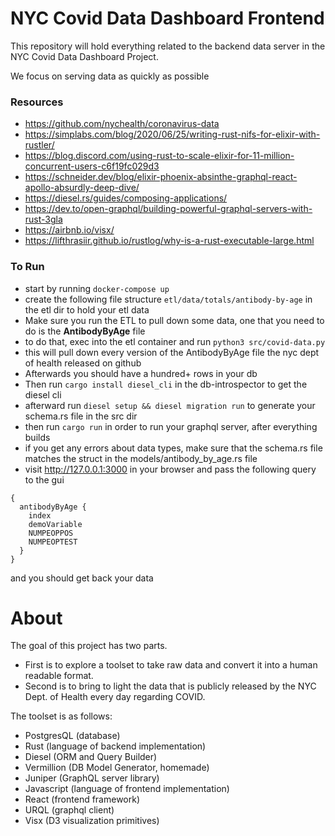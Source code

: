 # NYC Covid Data Dashboard Frontend

This repository will hold everything related to the backend data server in the NYC Covid Data Dashboard Project.

We focus on serving data as quickly as possible

### Resources
 - https://github.com/nychealth/coronavirus-data
 - https://simplabs.com/blog/2020/06/25/writing-rust-nifs-for-elixir-with-rustler/
 - https://blog.discord.com/using-rust-to-scale-elixir-for-11-million-concurrent-users-c6f19fc029d3
 - https://schneider.dev/blog/elixir-phoenix-absinthe-graphql-react-apollo-absurdly-deep-dive/
 - https://diesel.rs/guides/composing-applications/
 - https://dev.to/open-graphql/building-powerful-graphql-servers-with-rust-3gla
 - https://airbnb.io/visx/
 - https://lifthrasiir.github.io/rustlog/why-is-a-rust-executable-large.html

### To Run
- start by running `docker-compose up`
- create the following file structure `etl/data/totals/antibody-by-age` in the etl dir to hold your etl data
- Make sure you run the ETL to pull down some data, one that you need to do is the **AntibodyByAge** file
- to do that, exec into the etl container and run `python3 src/covid-data.py`
- this will pull down every version of the AntibodyByAge file the nyc dept of health released on github
- Afterwards you should have a hundred+ rows in your db
- Then run `cargo install diesel_cli` in the db-introspector to get the diesel cli
- afterward run `diesel setup && diesel migration run` to generate your schema.rs file in the src dir
- then run `cargo run` in order to run your graphql server, after everything builds
- if you get any errors about data types, make sure that the schema.rs file matches the struct in the models/antibody_by_age.rs file
- visit http://127.0.0.1:3000 in your browser and pass the following query to the gui

```
{
  antibodyByAge {
    index
    demoVariable
    NUMPEOPPOS
    NUMPEOPTEST
  }
}
```

and you should get back your data

# About

The goal of this project has two parts.

- First is to explore a toolset to take raw data and convert it into a human readable format.
- Second is to bring to light the data that is publicly released by the NYC Dept. of Health every day regarding COVID.

The toolset is as follows:
- PostgresQL (database)
- Rust (language of backend implementation)
- Diesel (ORM and Query Builder)
- Vermillion (DB Model Generator, homemade)
- Juniper (GraphQL server library)
- Javascript (language of frontend implementation)
- React (frontend framework)
- URQL (graphql client)
- Visx (D3 visualization primitives)
